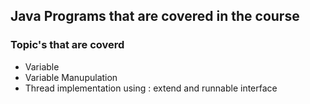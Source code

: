 ##  Java Programs that are covered in the course
### Topic's that are coverd 
-  Variable
- Variable Manupulation
- Thread implementation using : extend and runnable interface